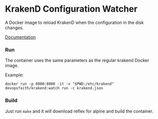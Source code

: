 # KrakenD Configuration Watcher
A Docker image to reload KrakenD when the configuration in the disk changes.

[Documentation](https://www.krakend.io/docs/developer/hot-reload/)

### Run

The container uses the same parameters as the regular krakend Docker image.

Example:
```
docker run -p 8000:8000 -it -v "$PWD:/etc/krakend" devopsfaith/krakend:watch run -c krakend.json
```

### Build

Just run `make` and it will download reflex for alpine and build the container.
